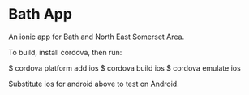 Bath App
===========

An ionic app for Bath and North East Somerset Area.

To build, install cordova, then run:

$ cordova platform add ios
$ cordova build ios
$ cordova emulate ios


Substitute ios for android above to test on Android.
